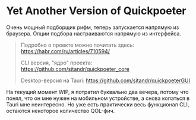 # Yet Another Version of Quickpoeter

Очень мощный подборщик рифм, теперь запускается напрямую из браузера. Опции подбора настраиваются напрямую из интерфейса.

> Подробно о проекте можно почитать здесь: https://habr.com/ru/articles/710594/
> 
> CLI версия, "ядро" проекта: https://github.com/sitandr/quickpoeter_core
> 
> Desktop-версия на Tauri: https://github.com/sitandr/quickpoeterGUI

На текущий момент WIP, я потратил буквально два вечера, потому что понял, что он мне нужен на мобильном устройстве, а снова копаться в Tauri мне неинтересно. Но уже есть практически весь функционал CLI, остаются некоторое количество QOL-фич.
